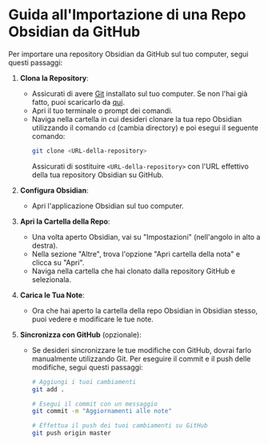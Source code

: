 # Guida all'Importazione di una Repo Obsidian da GitHub

Per importare una repository Obsidian da GitHub sul tuo computer, segui questi passaggi:

1. **Clona la Repository**:
   - Assicurati di avere [Git](https://git-scm.com/) installato sul tuo computer. Se non l'hai già fatto, puoi scaricarlo da [qui](https://git-scm.com/downloads).
   - Apri il tuo terminale o prompt dei comandi.
   - Naviga nella cartella in cui desideri clonare la tua repo Obsidian utilizzando il comando `cd` (cambia directory) e poi esegui il seguente comando:
     ```bash
     git clone <URL-della-repository>
     ```
     Assicurati di sostituire `<URL-della-repository>` con l'URL effettivo della tua repository Obsidian su GitHub.

2. **Configura Obsidian**:
   - Apri l'applicazione Obsidian sul tuo computer.

3. **Apri la Cartella della Repo**:
   - Una volta aperto Obsidian, vai su "Impostazioni" (nell'angolo in alto a destra).
   - Nella sezione "Altre", trova l'opzione "Apri cartella della nota" e clicca su "Apri".
   - Naviga nella cartella che hai clonato dalla repository GitHub e selezionala.

4. **Carica le Tua Note**:
   - Ora che hai aperto la cartella della repo Obsidian in Obsidian stesso, puoi vedere e modificare le tue note.

5. **Sincronizza con GitHub** (opzionale):
   - Se desideri sincronizzare le tue modifiche con GitHub, dovrai farlo manualmente utilizzando Git. Per eseguire il commit e il push delle modifiche, segui questi passaggi:
     ```bash
     # Aggiungi i tuoi cambiamenti
     git add .

     # Esegui il commit con un messaggio
     git commit -m "Aggiornamenti alle note"

     # Effettua il push dei tuoi cambiamenti su GitHub
     git push origin master
     ```
